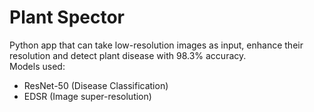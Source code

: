 # Plant Spector 
Python app that can take low-resolution images as input, enhance their resolution and detect plant disease with 98.3% accuracy. <br>
Models used:
* ResNet-50 (Disease Classification)
* EDSR (Image super-resolution)

